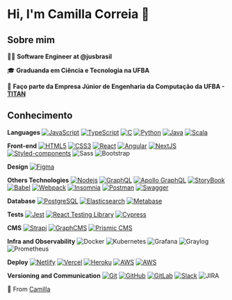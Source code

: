 # Hi, I'm Camilla Correia :sunflower:

## Sobre mim

:woman_technologist: <strong>Software Engineer at @jusbrasil</strong>

:mortar_board: <strong>Graduanda em Ciência e Tecnologia na UFBA</strong>

:raising_hand: **Faço parte da Empresa Júnior de Engenharia da Computação da UFBA - [TITAN](https://titanci.com.br/)**

## Conhecimento

**Languages**
[![JavaScript](https://img.shields.io/badge/-JavaScript-black?style=flat-square&logo=javascript&link=https://github.com/camillacorreia/)](https://github.com/camillacorreia/)
[![TypeScript](https://img.shields.io/badge/-TypeScript-59C0EA?style=flat-square&logo=typescript&link=https://github.com/camillacorreia/)](https://github.com/camillacorreia/)
[![C](https://img.shields.io/badge/-++-3849AC?style=flat-square&logo=c&link=https://github.com/camillacorreia/)](https://github.com/camillacorreia/)
[![Python](https://img.shields.io/badge/-Python-FFD341?style=flat-square&logo=python&link=https://github.com/camillacorreia/)](https://github.com/camillacorreia/)
[![Java](https://img.shields.io/badge/-Java-B07219?style=flat-square&logo=java&link=https://github.com/camillacorreia/)](https://github.com/camillacorreia/)
[![Scala](https://img.shields.io/badge/-Scala-C41B02?style=flat-square&logo=scala&link=https://github.com/camillacorreia/)](https://github.com/camillacorreia/)

**Front-end**
[![HTML5](https://img.shields.io/badge/-HTML5-E34F26?style=flat-square&logo=html5&logoColor=white&link=https://github.com/camillacorreia/)](https://github.com/camillacorreia/)
[![CSS3](https://img.shields.io/badge/-CSS3-1572B6?style=flat-square&logo=css3&link=https://github.com/camillacorreia/)](https://github.com/camillacorreia/)
[![React](https://img.shields.io/badge/-React-black?style=flat-square&logo=react&link=https://github.com/camillacorreia/)](https://github.com/camillacorreia/)
[![Angular](https://img.shields.io/badge/-Angular-DD0031?style=flat-square&logo=angular&link=https://github.com/camillacorreia/)](https://github.com/camillacorreia/)
[![NextJS](https://img.shields.io/badge/-NextJS-black?style=flat-square&logo=Next.js&link=https://github.com/camillacorreia/)](https://github.com/camillacorreia/)
[![Styled-components](https://img.shields.io/badge/-Styled%20Components-DBDBE0?style=flat-square&logo=styled-components)](https://github.com/camillacorreia/)
![Sass](https://img.shields.io/badge/-Sass-CC6699?style=flat-square&logo=sass&logoColor=white)
![Bootstrap](https://img.shields.io/badge/-Bootstrap-563D7C?style=flat-square&logo=bootstrap)

**Design**
[![Figma](https://img.shields.io/badge/-Figma-ffbaba?style=flat-square&logo=figma)](https://github.com/camillacorreia/)

**Others Technologies**
[![Nodejs](https://img.shields.io/badge/-Nodejs-black?style=flat-square&logo=Node.js&link=https://github.com/camillacorreia/)](https://github.com/camillacorreia/)
[![GraphQL](https://img.shields.io/badge/-GraphQL-E535AB?style=flat-square&logo=graphql&link=https://github.com/camillacorreia/)](https://github.com/camillacorreia/)
[![Apollo GraphQL](https://img.shields.io/badge/-Apollo%20GraphQL-311C87?style=flat-square&logo=apollo-graphql&link=https://github.com/camillacorreia/)](https://github.com/camillacorreia/)
[![StoryBook](https://img.shields.io/badge/-Storybook-434959?style=flat-square&logo=Storybook&link=https://github.com/camillacorreia/)](https://github.com/camillacorreia/)
[![Babel](https://img.shields.io/badge/-Babel-F5C30F?style=flat-square&logo=Babel&link=https://github.com/camillacorreia/)](https://github.com/camillacorreia/)
[![Webpack](https://img.shields.io/badge/-Webpack-86A7DC?style=flat-square&logo=Webpack&link=https://github.com/camillacorreia/)](https://github.com/camillacorreia/)
[![Insomnia](https://img.shields.io/badge/-Insomnia-5849BE?style=flat-square&logo=Insomnia&link=https://github.com/camillacorreia/)](https://github.com/camillacorreia/)
[![Postman](https://img.shields.io/badge/-Postman-434959?style=flat-square&logo=Postman&link=https://github.com/camillacorreia/)](https://github.com/camillacorreia/)
[![Swagger](https://img.shields.io/badge/-Swagger-434959?style=flat-square&logo=Swagger&link=https://github.com/camillacorreia/)](https://github.com/camillacorreia/)

**Database**
[![PostgreSQL](https://img.shields.io/badge/-PostgreSQL-DBDBE0?style=flat-square&logo=postgresql&link=https://github.com/camillacorreia/)](https://github.com/camillacorreia/)
[![Elasticsearch](https://img.shields.io/badge/-Elasticsearch-019C91?style=flat-square&logo=elasticsearch&link=https://github.com/camillacorreia/)](https://github.com/camillacorreia/)
[![Metabase](https://img.shields.io/badge/-Metabase-DBDBE0?style=flat-square&logo=metabase&link=https://github.com/camillacorreia/)](https://github.com/camillacorreia/)

**Tests**
[![Jest](https://img.shields.io/badge/-Jest-D36D9D?style=flat-square&logo=jest&link=https://github.com/camillacorreia/)](https://github.com/camillacorreia/)
[![React Testing Library](https://img.shields.io/badge/React%20Testing%20Library-FC859D?style=flat-square&logo=testing-library&link=https://github.com/camillacorreia/)](https://github.com/camillacorreia/)
[![Cypress](https://img.shields.io/badge/-Cypress-434959?style=flat-square&logo=cypress&link=https://github.com/camillacorreia/)](https://github.com/camillacorreia/)

**CMS**
[![Strapi](https://img.shields.io/badge/-Strapi-8E75FF?style=flat-square&logo=Strapi&link=https://github.com/camillacorreia/)](https://github.com/camillacorreia/)
[![GraphCMS](https://img.shields.io/badge/-GraphCMS-5327D6?style=flat-square&logo=graphcms&link=https://github.com/camillacorreia/)](https://github.com/camillacorreia/)
[![Prismic CMS](https://img.shields.io/badge/-PrismicCMS-DBDBE0?style=flat-square&logo=prismic&link=https://github.com/camillacorreia/)](https://github.com/camillacorreia/)

**Infra and Observability**
![Docker](https://img.shields.io/badge/-Docker-2496ED?style=flat-square&logo=docker&logoColor=white)
![Kubernetes](https://img.shields.io/badge/-Kubernetes-0748A5?style=flat-square&logo=kubernetes&logoColor=white)
![Grafana](https://img.shields.io/badge/-Grafana-F25A26?style=flat-square&logo=grafana&logoColor=white)
![Graylog](https://img.shields.io/badge/-Graylog-E84139?style=flat-square&logo=graylog&logoColor=white)
![Prometheus](https://img.shields.io/badge/-Prometheus-D7542F?style=flat-square&logo=prometheus&logoColor=white)

**Deploy**
[![Netlify](https://img.shields.io/badge/-Netlify-DBDBE0?style=flat-square&logo=netlify)](https://github.com/camillacorreia/)
[![Vercel](https://img.shields.io/badge/-Vercel-141518?style=flat-square&logo=vercel)](https://github.com/camillacorreia/)
[![Heroku](https://img.shields.io/badge/-Heroku-9994CD?style=flat-square&logo=heroku)](https://github.com/camillacorreia/)
[![AWS](https://img.shields.io/badge/-AWS-DBDBE0?style=flat-square&logo=amazon)](https://github.com/camillacorreia/)
[![AWS](https://img.shields.io/badge/-Google%20Cloud%20Plataform-DBDBE0?style=flat-square&logo=google-cloud)](https://github.com/camillacorreia/)

**Versioning and Communication**
[![Git](https://img.shields.io/badge/-Git-black?style=flat-square&logo=git&link=https://github.com/camillacorreia/)](https://github.com/camillacorreia/)
[![GitHub](https://img.shields.io/badge/-GitHub-181717?style=flat-square&logo=github&link=https://github.com/camillacorreia/)](https://github.com/camillacorreia/)
[![GitLab](https://img.shields.io/badge/-GitLab-FCA121?style=flat-square&logo=gitlab&link=https://github.com/camillacorreia/)](https://github.com/camillacorreia/)
[![Slack](https://img.shields.io/badge/-Slack-4A154B?style=flat-square&logo=Slack&link=https://github.com/camillacorreia/)](https://github.com/camillacorreia/)
![JIRA](https://img.shields.io/badge/-JIRA-0052CC?style=flat-square&logo=jira)

:rocket: From [Camilla](https://github.com/camillacorreia)
